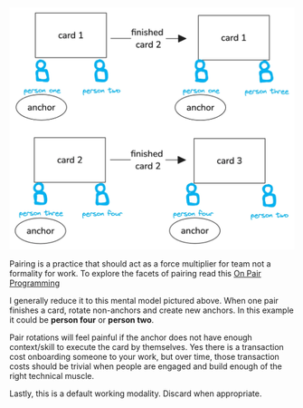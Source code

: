 ![pairing_guidance](./images/pairing_guidance.png)

Pairing is a practice that should act as a force multiplier for team not a formality for work. To explore the facets of pairing read this [On Pair Programming](https://martinfowler.com/articles/on-pair-programming.html) 

I generally reduce it to this mental model pictured above. When one pair finishes a card, rotate non-anchors and create new anchors. In this example it could be **person four** or **person two**.

Pair rotations will feel painful if the anchor does not have enough context/skill to execute the card by themselves. Yes there is a transaction cost onboarding someone to your work, but over time, those transaction costs should be trivial when people are engaged and build enough of the right technical muscle.

Lastly, this is a default working modality. Discard when appropriate.